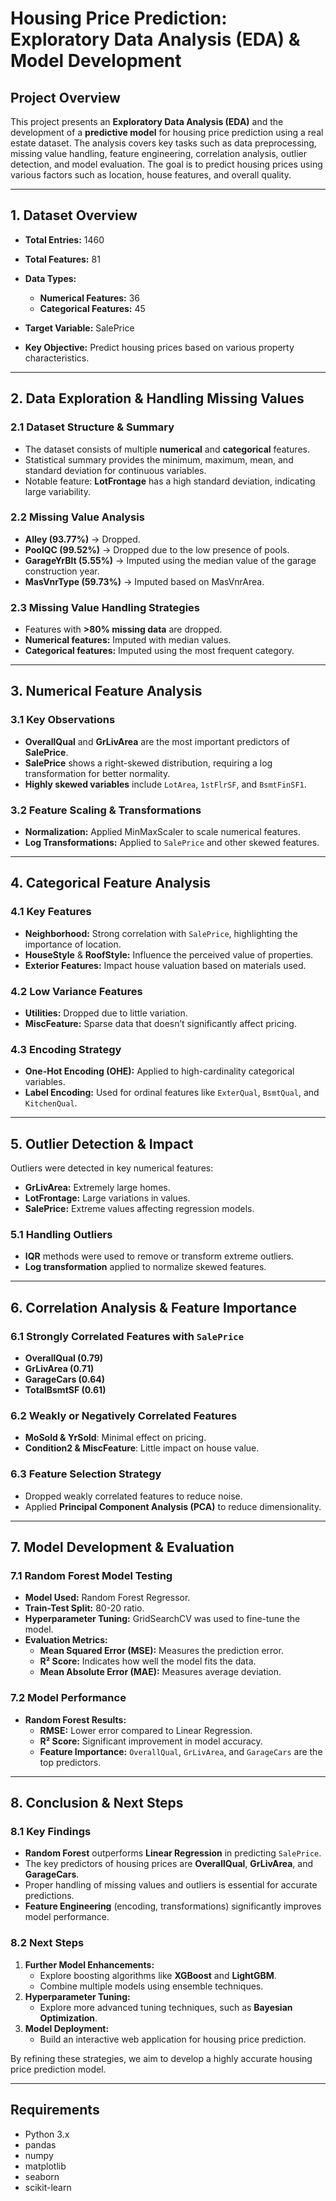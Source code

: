 # Housing Price Prediction: Exploratory Data Analysis (EDA) & Model Development

## Project Overview

This project presents an **Exploratory Data Analysis (EDA)** and the development of a **predictive model** for housing price prediction using a real estate dataset. The analysis covers key tasks such as data preprocessing, missing value handling, feature engineering, correlation analysis, outlier detection, and model evaluation. The goal is to predict housing prices using various factors such as location, house features, and overall quality.

---

## 1. Dataset Overview

- **Total Entries:** 1460
- **Total Features:** 81
- **Data Types:**
  - **Numerical Features:** 36
  - **Categorical Features:** 45
- **Target Variable:** SalePrice

- **Key Objective:** Predict housing prices based on various property characteristics.

---

## 2. Data Exploration & Handling Missing Values

### 2.1 Dataset Structure & Summary

- The dataset consists of multiple **numerical** and **categorical** features.
- Statistical summary provides the minimum, maximum, mean, and standard deviation for continuous variables.
- Notable feature: **LotFrontage** has a high standard deviation, indicating large variability.

### 2.2 Missing Value Analysis

- **Alley (93.77%)** → Dropped.
- **PoolQC (99.52%)** → Dropped due to the low presence of pools.
- **GarageYrBlt (5.55%)** → Imputed using the median value of the garage construction year.
- **MasVnrType (59.73%)** → Imputed based on MasVnrArea.

### 2.3 Missing Value Handling Strategies

- Features with **>80% missing data** are dropped.
- **Numerical features:** Imputed with median values.
- **Categorical features:** Imputed using the most frequent category.

---

## 3. Numerical Feature Analysis

### 3.1 Key Observations

- **OverallQual** and **GrLivArea** are the most important predictors of **SalePrice**.
- **SalePrice** shows a right-skewed distribution, requiring a log transformation for better normality.
- **Highly skewed variables** include `LotArea`, `1stFlrSF`, and `BsmtFinSF1`.

### 3.2 Feature Scaling & Transformations

- **Normalization:** Applied MinMaxScaler to scale numerical features.
- **Log Transformations:** Applied to `SalePrice` and other skewed features.

---

## 4. Categorical Feature Analysis

### 4.1 Key Features

- **Neighborhood:** Strong correlation with `SalePrice`, highlighting the importance of location.
- **HouseStyle** & **RoofStyle:** Influence the perceived value of properties.
- **Exterior Features:** Impact house valuation based on materials used.

### 4.2 Low Variance Features

- **Utilities:** Dropped due to little variation.
- **MiscFeature:** Sparse data that doesn’t significantly affect pricing.

### 4.3 Encoding Strategy

- **One-Hot Encoding (OHE):** Applied to high-cardinality categorical variables.
- **Label Encoding:** Used for ordinal features like `ExterQual`, `BsmtQual`, and `KitchenQual`.

---

## 5. Outlier Detection & Impact

Outliers were detected in key numerical features:
- **GrLivArea:** Extremely large homes.
- **LotFrontage:** Large variations in values.
- **SalePrice:** Extreme values affecting regression models.

### 5.1 Handling Outliers

- **IQR** methods were used to remove or transform extreme outliers.
- **Log transformation** applied to normalize skewed features.

---

## 6. Correlation Analysis & Feature Importance

### 6.1 Strongly Correlated Features with `SalePrice`

- **OverallQual (0.79)**
- **GrLivArea (0.71)**
- **GarageCars (0.64)**
- **TotalBsmtSF (0.61)**

### 6.2 Weakly or Negatively Correlated Features

- **MoSold & YrSold**: Minimal effect on pricing.
- **Condition2 & MiscFeature**: Little impact on house value.

### 6.3 Feature Selection Strategy

- Dropped weakly correlated features to reduce noise.
- Applied **Principal Component Analysis (PCA)** to reduce dimensionality.

---

## 7. Model Development & Evaluation

### 7.1 Random Forest Model Testing

- **Model Used:** Random Forest Regressor.
- **Train-Test Split:** 80-20 ratio.
- **Hyperparameter Tuning:** GridSearchCV was used to fine-tune the model.
- **Evaluation Metrics:**
  - **Mean Squared Error (MSE):** Measures the prediction error.
  - **R² Score:** Indicates how well the model fits the data.
  - **Mean Absolute Error (MAE):** Measures average deviation.

### 7.2 Model Performance

- **Random Forest Results:**
  - **RMSE:** Lower error compared to Linear Regression.
  - **R² Score:** Significant improvement in model accuracy.
  - **Feature Importance:** `OverallQual`, `GrLivArea`, and `GarageCars` are the top predictors.

---

## 8. Conclusion & Next Steps

### 8.1 Key Findings

- **Random Forest** outperforms **Linear Regression** in predicting `SalePrice`.
- The key predictors of housing prices are **OverallQual**, **GrLivArea**, and **GarageCars**.
- Proper handling of missing values and outliers is essential for accurate predictions.
- **Feature Engineering** (encoding, transformations) significantly improves model performance.

### 8.2 Next Steps

1. **Further Model Enhancements:**
   - Explore boosting algorithms like **XGBoost** and **LightGBM**.
   - Combine multiple models using ensemble techniques.
2. **Hyperparameter Tuning:** 
   - Explore more advanced tuning techniques, such as **Bayesian Optimization**.
3. **Model Deployment:**
   - Build an interactive web application for housing price prediction.

By refining these strategies, we aim to develop a highly accurate housing price prediction model.

---

## Requirements

- Python 3.x
- pandas
- numpy
- matplotlib
- seaborn
- scikit-learn


